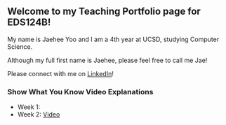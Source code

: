 ## Welcome to my Teaching Portfolio page for EDS124B!

My name is Jaehee Yoo and I am a 4th year at UCSD, studying Computer Science.

Although my full first name is Jaehee, please feel free to call me Jae!

Please connect with me on [LinkedIn](https://www.linkedin.com/in/jaeheeyoo/)!

### Show What You Know Video Explanations
* Week 1: 
* Week 2: [Video](https://youtu.be/QsjU3czHkB4)


